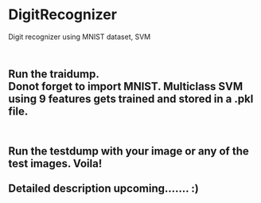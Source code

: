 # DigitRecognizer
Digit recognizer using MNIST dataset, SVM

<h2><br>Run the traidump.
 <br>
 Donot forget to import MNIST. 
 Multiclass SVM using 9 features gets trained and stored in a .pkl file.
 <br>
 <br>
<h2>Run the testdump with your image or any of the test images.
Voila!

<br>
<br>
Detailed description upcoming....... :)
